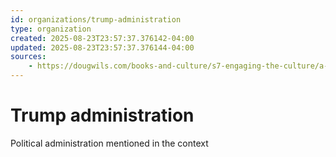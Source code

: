 ```yaml
---
id: organizations/trump-administration
type: organization
created: 2025-08-23T23:57:37.376142-04:00
updated: 2025-08-23T23:57:37.376144-04:00
sources:
    - https://dougwils.com/books-and-culture/s7-engaging-the-culture/a-mission-to-babylon.html
---
```


# Trump administration

Political administration mentioned in the context

